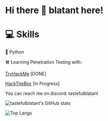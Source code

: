 # Hi there 👋 blatant here!

# 💻 Skills
🐍 Python

🛠️ Learning Penetration Testing with:

[TryHackMe](https://tryhackme.com/p/tastefulblatant) [DONE]

[HackTheBox](https://app.hackthebox.com/users/1640726) [In Progress]

You can reach me on discord: tastefulblatant

![tastefulblatant's GitHub stats](https://github-readme-stats.vercel.app/api?username=tastefulblatant&show_icons=true&theme=merko)


![Top Langs](https://github-readme-stats.vercel.app/api/top-langs/?username=tastefulblatant&hide_progress=false&theme=merko)
